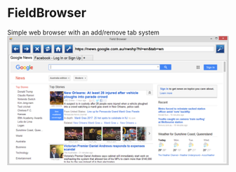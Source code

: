 # FieldBrowser
Simple web browser with an add/remove tab system
![Sample Screenshot](https://raw.githubusercontent.com/DanielField/FieldBrowser/master/SCR.png)
